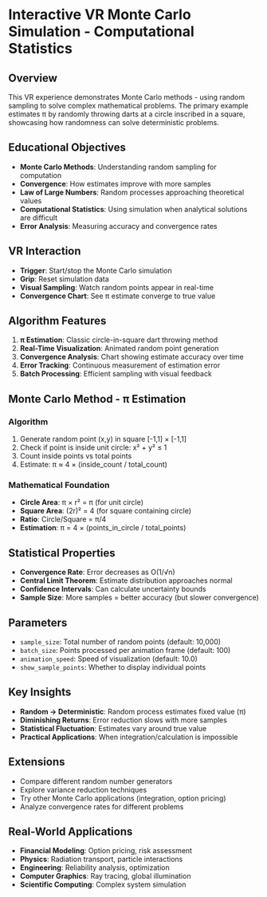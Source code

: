 # Interactive VR Monte Carlo Simulation - Computational Statistics

## Overview
This VR experience demonstrates Monte Carlo methods - using random sampling to solve complex mathematical problems. The primary example estimates π by randomly throwing darts at a circle inscribed in a square, showcasing how randomness can solve deterministic problems.

## Educational Objectives
- **Monte Carlo Methods**: Understanding random sampling for computation
- **Convergence**: How estimates improve with more samples  
- **Law of Large Numbers**: Random processes approaching theoretical values
- **Computational Statistics**: Using simulation when analytical solutions are difficult
- **Error Analysis**: Measuring accuracy and convergence rates

## VR Interaction
- **Trigger**: Start/stop the Monte Carlo simulation
- **Grip**: Reset simulation data  
- **Visual Sampling**: Watch random points appear in real-time
- **Convergence Chart**: See π estimate converge to true value

## Algorithm Features
1. **π Estimation**: Classic circle-in-square dart throwing method
2. **Real-Time Visualization**: Animated random point generation
3. **Convergence Analysis**: Chart showing estimate accuracy over time
4. **Error Tracking**: Continuous measurement of estimation error
5. **Batch Processing**: Efficient sampling with visual feedback

## Monte Carlo Method - π Estimation

### Algorithm
1. Generate random point (x,y) in square [-1,1] × [-1,1]
2. Check if point is inside unit circle: x² + y² ≤ 1
3. Count inside points vs total points
4. Estimate: π ≈ 4 × (inside_count / total_count)

### Mathematical Foundation
- **Circle Area**: π × r² = π (for unit circle)
- **Square Area**: (2r)² = 4 (for square containing circle)
- **Ratio**: Circle/Square = π/4
- **Estimation**: π = 4 × (points_in_circle / total_points)

## Statistical Properties
- **Convergence Rate**: Error decreases as O(1/√n)
- **Central Limit Theorem**: Estimate distribution approaches normal
- **Confidence Intervals**: Can calculate uncertainty bounds
- **Sample Size**: More samples = better accuracy (but slower convergence)

## Parameters
- `sample_size`: Total number of random points (default: 10,000)
- `batch_size`: Points processed per animation frame (default: 100)
- `animation_speed`: Speed of visualization (default: 10.0)
- `show_sample_points`: Whether to display individual points

## Key Insights
- **Random → Deterministic**: Random process estimates fixed value (π)
- **Diminishing Returns**: Error reduction slows with more samples
- **Statistical Fluctuation**: Estimates vary around true value
- **Practical Applications**: When integration/calculation is impossible

## Extensions
- Compare different random number generators
- Explore variance reduction techniques
- Try other Monte Carlo applications (integration, option pricing)
- Analyze convergence rates for different problems

## Real-World Applications
- **Financial Modeling**: Option pricing, risk assessment
- **Physics**: Radiation transport, particle interactions  
- **Engineering**: Reliability analysis, optimization
- **Computer Graphics**: Ray tracing, global illumination
- **Scientific Computing**: Complex system simulation